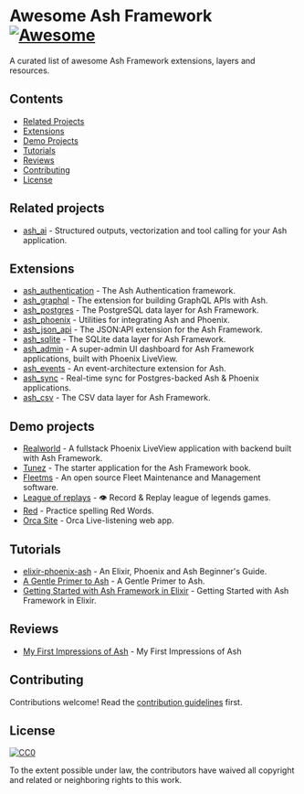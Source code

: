 # Awesome Ash Framework [![Awesome](https://awesome.re/badge.svg)](https://awesome.re)

A curated list of awesome Ash Framework extensions, layers and resources.

## Contents

- [Related Projects](#related-projects)
- [Extensions](#extensions)
- [Demo Projects](#demo-projects)
- [Tutorials](#tutorials)
- [Reviews](#reviews)
- [Contributing](#contributing)
- [License](#license)

## Related projects

- [ash_ai](https://github.com/ash-project/ash_ai) - Structured outputs, vectorization and tool calling for your Ash application.

## Extensions

- [ash_authentication](https://github.com/team-alembic/ash_authentication) - The Ash Authentication framework.
- [ash_graphql](https://github.com/ash-project/ash_graphql) - The extension for building GraphQL APIs with Ash.
- [ash_postgres](https://github.com/ash-project/ash_postgres) - The PostgreSQL data layer for Ash Framework.
- [ash_phoenix](https://github.com/ash-project/ash_phoenix) - Utilities for integrating Ash and Phoenix.
- [ash_json_api](https://github.com/ash-project/ash_json_api) - The JSON:API extension for the Ash Framework.
- [ash_sqlite](https://github.com/ash-project/ash_sqlite) - The SQLite data layer for Ash Framework. 
- [ash_admin](https://github.com/ash-project/ash_admin) - A super-admin UI dashboard for Ash Framework applications, built with Phoenix LiveView. 
- [ash_events](https://github.com/ash-project/ash_events) - An event-architecture extension for Ash. 
- [ash_sync](https://github.com/ash-project/ash_sync) - Real-time sync for Postgres-backed Ash & Phoenix applications. 
- [ash_csv](https://github.com/ash-project/ash_csv) - The CSV data layer for Ash Framework.

## Demo projects

- [Realworld](https://github.com/team-alembic/realworld) - A fullstack Phoenix LiveView application with backend built with Ash Framework.
- [Tunez](https://github.com/sevenseacat/tunez) - The starter application for the Ash Framework book.
- [Fleetms](https://github.com/jmnda-dev/fleetms) - An open source Fleet Maintenance and Management software.
- [League of replays](https://github.com/mrdotb/leagueofreplays) - 👁️ Record & Replay league of legends games.
- [Red](https://github.com/dewetblomerus/red) - Practice spelling Red Words.
- [Orca Site](https://github.com/orcasound/orcasite) - Orca Live-listening web app.

## Tutorials

- [elixir-phoenix-ash](https://elixir-phoenix-ash.com) - An Elixir, Phoenix and Ash Beginner's Guide.
- [A Gentle Primer to Ash](https://jon.hk/elixir/ash/a-gentle-primer-to-ash) - A Gentle Primer to Ash.
- [Getting Started with Ash Framework in Elixir](https://optimum.ba/blog/getting-started-with-ash-framework-in-elixir) - Getting Started with Ash Framework in Elixir.

## Reviews

- [My First Impressions of Ash](https://dewetblomerus.com/2023/11/26/first-thoughts-on-ash.html) - My First Impressions of Ash

## Contributing

Contributions welcome! Read the [contribution guidelines](CONTRIBUTING.md) first.

## License

[![CC0](https://mirrors.creativecommons.org/presskit/buttons/88x31/svg/cc-zero.svg)](https://creativecommons.org/publicdomain/zero/1.0)

To the extent possible under law, the contributors have waived all copyright and related or neighboring rights to this work.
